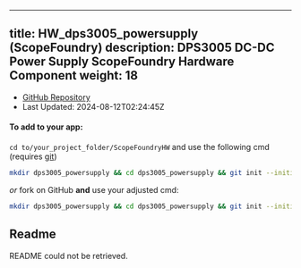 
---
title: HW_dps3005_powersupply (ScopeFoundry)
description: DPS3005 DC-DC Power Supply ScopeFoundry Hardware Component
weight: 18
---
- [GitHub Repository](https://github.com/ScopeFoundry/HW_dps3005_powersupply)
- Last Updated: 2024-08-12T02:24:45Z


#### To add to your app:

`cd to/your_project_folder/ScopeFoundryHW` and use the following cmd (requires [git](/docs/100_development/20_git/))

```bash
mkdir dps3005_powersupply && cd dps3005_powersupply && git init --initial-branch=master && git remote add upstream_ScopeFoundry https://github.com/ScopeFoundry/HW_dps3005_powersupply && git pull upstream_ScopeFoundry master && cd ..
```

*or* fork on GitHub **and** use your adjusted cmd:

```bash
mkdir dps3005_powersupply && cd dps3005_powersupply && git init --initial-branch=master && git remote add origin https://github.com/YOUR_GH_ACC/HW_dps3005_powersupply && git pull origin master && cd ..
```

## Readme
README could not be retrieved.

